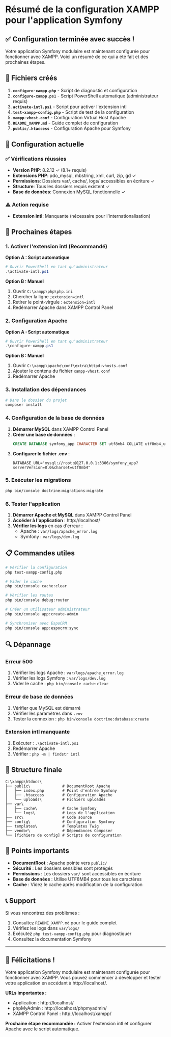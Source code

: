 # Résumé de la configuration XAMPP pour l'application Symfony

## ✅ Configuration terminée avec succès !

Votre application Symfony modulaire est maintenant configurée pour fonctionner avec XAMPP. Voici un résumé de ce qui a été fait et des prochaines étapes.

## 📁 Fichiers créés

1. **`configure-xampp.php`** - Script de diagnostic et configuration
2. **`configure-xampp.ps1`** - Script PowerShell automatique (administrateur requis)
3. **`activate-intl.ps1`** - Script pour activer l'extension intl
4. **`test-xampp-config.php`** - Script de test de la configuration
5. **`xampp-vhost.conf`** - Configuration Virtual Host Apache
6. **`README_XAMPP.md`** - Guide complet de configuration
7. **`public/.htaccess`** - Configuration Apache pour Symfony

## 🔧 Configuration actuelle

### ✅ Vérifications réussies
- **Version PHP**: 8.2.12 ✓ (8.1+ requis)
- **Extensions PHP**: pdo_mysql, mbstring, xml, curl, zip, gd ✓
- **Permissions**: Dossiers var/, cache/, logs/ accessibles en écriture ✓
- **Structure**: Tous les dossiers requis existent ✓
- **Base de données**: Connexion MySQL fonctionnelle ✓

### ⚠️ Action requise
- **Extension intl**: Manquante (nécessaire pour l'internationalisation)

## 🚀 Prochaines étapes

### 1. Activer l'extension intl (Recommandé)

**Option A : Script automatique**
```powershell
# Ouvrir PowerShell en tant qu'administrateur
.\activate-intl.ps1
```

**Option B : Manuel**
1. Ouvrir `C:\xampp\php\php.ini`
2. Chercher la ligne `;extension=intl`
3. Retirer le point-virgule : `extension=intl`
4. Redémarrer Apache dans XAMPP Control Panel

### 2. Configuration Apache

**Option A : Script automatique**
```powershell
# Ouvrir PowerShell en tant qu'administrateur
.\configure-xampp.ps1
```

**Option B : Manuel**
1. Ouvrir `C:\xampp\apache\conf\extra\httpd-vhosts.conf`
2. Ajouter le contenu du fichier `xampp-vhost.conf`
3. Redémarrer Apache

### 3. Installation des dépendances

```bash
# Dans le dossier du projet
composer install
```

### 4. Configuration de la base de données

1. **Démarrer MySQL** dans XAMPP Control Panel
2. **Créer une base de données** :
   ```sql
   CREATE DATABASE symfony_app CHARACTER SET utf8mb4 COLLATE utf8mb4_unicode_ci;
   ```
3. **Configurer le fichier .env** :
   ```env
   DATABASE_URL="mysql://root:@127.0.0.1:3306/symfony_app?serverVersion=8.0&charset=utf8mb4"
   ```

### 5. Exécuter les migrations

```bash
php bin/console doctrine:migrations:migrate
```

### 6. Tester l'application

1. **Démarrer Apache et MySQL** dans XAMPP Control Panel
2. **Accéder à l'application** : http://localhost/
3. **Vérifier les logs** en cas d'erreur :
   - Apache : `var/logs/apache_error.log`
   - Symfony : `var/logs/dev.log`

## 📋 Commandes utiles

```bash
# Vérifier la configuration
php test-xampp-config.php

# Vider le cache
php bin/console cache:clear

# Vérifier les routes
php bin/console debug:router

# Créer un utilisateur administrateur
php bin/console app:create-admin

# Synchroniser avec EspoCRM
php bin/console app:espocrm:sync
```

## 🔍 Dépannage

### Erreur 500
1. Vérifier les logs Apache : `var/logs/apache_error.log`
2. Vérifier les logs Symfony : `var/logs/dev.log`
3. Vider le cache : `php bin/console cache:clear`

### Erreur de base de données
1. Vérifier que MySQL est démarré
2. Vérifier les paramètres dans `.env`
3. Tester la connexion : `php bin/console doctrine:database:create`

### Extension intl manquante
1. Exécuter : `.\activate-intl.ps1`
2. Redémarrer Apache
3. Vérifier : `php -m | findstr intl`

## 📁 Structure finale

```
C:\xampp\htdocs\
├── public\              # DocumentRoot Apache
│   ├── index.php        # Point d'entrée Symfony
│   ├── .htaccess        # Configuration Apache
│   └── uploads\         # Fichiers uploadés
├── var\
│   ├── cache\           # Cache Symfony
│   └── logs\            # Logs de l'application
├── src\                 # Code source
├── config\              # Configuration Symfony
├── templates\           # Templates Twig
├── vendor\              # Dépendances Composer
└── [fichiers de config] # Scripts de configuration
```

## 🎯 Points importants

- **DocumentRoot** : Apache pointe vers `public/`
- **Sécurité** : Les dossiers sensibles sont protégés
- **Permissions** : Les dossiers `var/` sont accessibles en écriture
- **Base de données** : Utilise UTF8MB4 pour tous les caractères
- **Cache** : Videz le cache après modification de la configuration

## 📞 Support

Si vous rencontrez des problèmes :
1. Consultez `README_XAMPP.md` pour le guide complet
2. Vérifiez les logs dans `var/logs/`
3. Exécutez `php test-xampp-config.php` pour diagnostiquer
4. Consultez la documentation Symfony

---

## 🎉 Félicitations !

Votre application Symfony modulaire est maintenant configurée pour fonctionner avec XAMPP. Vous pouvez commencer à développer et tester votre application en accédant à http://localhost/.

**URLs importantes :**
- Application : http://localhost/
- phpMyAdmin : http://localhost/phpmyadmin/
- XAMPP Control Panel : http://localhost/xampp/

**Prochaine étape recommandée :** Activer l'extension intl et configurer Apache avec le script automatique.

